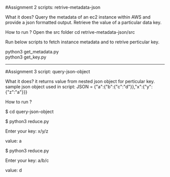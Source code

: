 #Assignment 2 scripts: retrive-metadata-json

What it does?
Query the metadata of an ec2 instance within AWS and provide a json formatted output.
Retrieve the value of a particular data key.

How to run ?
Open the src folder
cd retrive-metadata-json/src

Run below scripts to fetch instance metadata and to retrive perticular key. 

python3 get_metadata.py  
python3 get_key.py

-------------------------------------------------

#Assignment 3 script: query-json-object  

What it does? 
it returns value from nested json object for perticular key.
sample json object used in script: 
JSON = {"a":{"b":{"c":"d"}},"x":{"y":{"z":"a"}}}

How to run ?

$ cd query-json-object

$ python3 reduce.py

Enter your key: x/y/z

value:  a

$ python3 reduce.py 

Enter your key: a/b/c

value:  d
 



